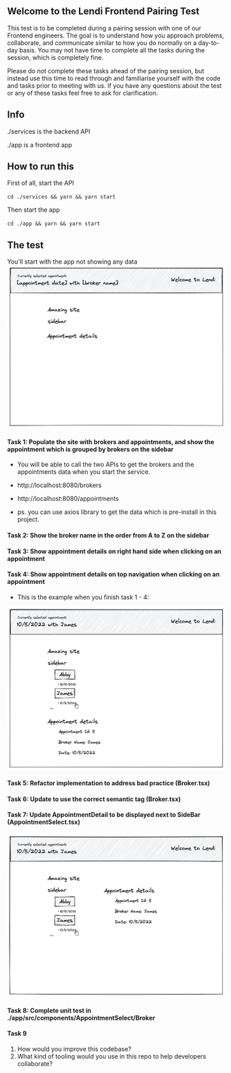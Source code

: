 ## Welcome to the Lendi Frontend Pairing Test
This test is to be completed during a pairing session with one of our Frontend engineers. The goal is to understand how you approach problems, collaborate, and communicate similar to how you do normally on a day-to-day basis. You may not have time to complete all the tasks during the session, which is completely fine.

Please do not complete these tasks ahead of the pairing session, but instead use this time to read through and familiarise yourself with the code and tasks prior to meeting with us. If you have any questions about the test or any of these tasks feel free to ask for clarification.

## Info

./services is the backend API

./app is a frontend app

## How to run this

First of all, start the API

`cd ./services && yarn && yarn start`

Then start the app

`cd ./app && yarn && yarn start`

## The test

You'll start with the app not showing any data
![Screenshot](initial.png)

#### Task 1: Populate the site with brokers and appointments, and show the appointment which is grouped by brokers on the sidebar

- You will be able to call the two APIs to get the brokers and the appointments data when you start the service.

- http://localhost:8080/brokers

- http://localhost:8080/appointments

- ps. you can use axios library to get the data which is pre-install in this project.

#### Task 2: Show the broker name in the order from A to Z on the sidebar

#### Task 3: Show appointment details on right hand side when clicking on an appointment

#### Task 4: Show appointment details on top navigation when clicking on an appointment

- This is the example when you finish task 1 - 4:

![Screenshot](task1-4.png)

#### Task 5: Refactor implementation to address bad practice (Broker.tsx)

#### Task 6: Update to use the correct semantic tag (Broker.tsx)

#### Task 7: Update AppointmentDetail to be displayed next to SideBar (AppointmentSelect.tsx)

![Screenshot](task7.png)

#### Task 8: Complete unit test in ./app/src/components/AppointmentSelect/Broker

#### Task 9

1. How would you improve this codebase?
2. What kind of tooling would you use in this repo to help developers collaborate?
